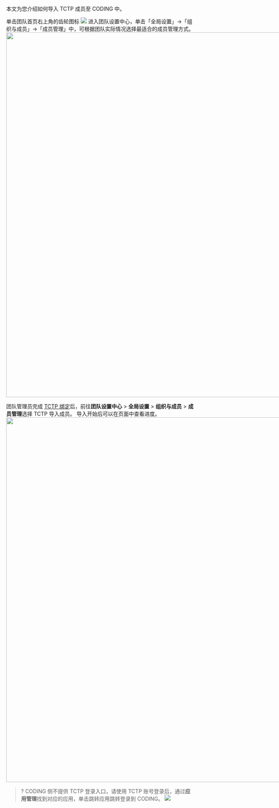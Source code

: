 本文为您介绍如何导入 TCTP 成员至 CODING 中。

单击团队首页右上角的齿轮图标 <img src ="https://help-assets.codehub.cn/enterprise/20210928153255.png" style ="margin:0"> 进入团队设置中心，单击「全局设置」->「组织与成员」->「成员管理」中，可根据团队实际情况选择最适合的成员管理方式。
<img style="width:978px; max-width: inherit;" src="https://qcloudimg.tencent-cloud.cn/raw/831a4ab73ed2e1579dcc95049b0a52df.png" />

团队管理员完成 [TCTP 绑定](/docs/admin/service-integration/tctp.html)后，前往**团队设置中心** > **全局设置** > **组织与成员** > **成员管理**选择 TCTP 导入成员。
导入开始后可以在页面中查看进度。
<img style="width:978px; max-width: inherit;" src="https://qcloudimg.tencent-cloud.cn/raw/41d0f956d88c7efc365504807021a5dd.png" />
>? CODING 侧不提供 TCTP 登录入口，请使用 TCTP 账号登录后，通过**应用管理**找到对应的应用，单击跳转应用跳转登录到 CODING。
![](https://qcloudimg.tencent-cloud.cn/raw/365d4025bfe3ae3f6aa2c20b403d6ffc.png)
